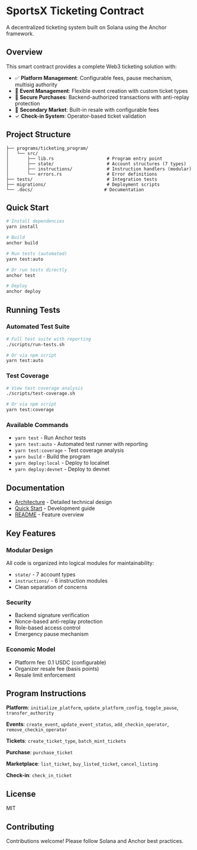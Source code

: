 # SportsX Ticketing Contract

A decentralized ticketing system built on Solana using the Anchor framework.

## Overview

This smart contract provides a complete Web3 ticketing solution with:

- ✅ **Platform Management**: Configurable fees, pause mechanism, multisig authority
- 🎫 **Event Management**: Flexible event creation with custom ticket types
- 🔐 **Secure Purchases**: Backend-authorized transactions with anti-replay protection
- 💱 **Secondary Market**: Built-in resale with configurable fees
- ✓ **Check-in System**: Operator-based ticket validation

## Project Structure

```
├── programs/ticketing_program/
│   └── src/
│       ├── lib.rs                    # Program entry point
│       ├── state/                    # Account structures (7 types)
│       ├── instructions/             # Instruction handlers (modular)
│       └── errors.rs                 # Error definitions
├── tests/                            # Integration tests
├── migrations/                       # Deployment scripts
└── .docs/                           # Documentation
```

## Quick Start

```bash
# Install dependencies
yarn install

# Build
anchor build

# Run tests (automated)
yarn test:auto

# Or run tests directly
anchor test

# Deploy
anchor deploy
```

## Running Tests

### Automated Test Suite
```bash
# Full test suite with reporting
./scripts/run-tests.sh

# Or via npm script
yarn test:auto
```

### Test Coverage
```bash
# View test coverage analysis
./scripts/test-coverage.sh

# Or via npm script
yarn test:coverage
```

### Available Commands
- `yarn test` - Run Anchor tests
- `yarn test:auto` - Automated test runner with reporting
- `yarn test:coverage` - Test coverage analysis
- `yarn build` - Build the program
- `yarn deploy:local` - Deploy to localnet
- `yarn deploy:devnet` - Deploy to devnet

## Documentation

- [Architecture](/.docs/ARCHITECTURE.md) - Detailed technical design
- [Quick Start](/.docs/QUICKSTART.md) - Development guide
- [README](/.docs/README.md) - Feature overview

## Key Features

### Modular Design
All code is organized into logical modules for maintainability:
- `state/` - 7 account types
- `instructions/` - 6 instruction modules
- Clean separation of concerns

### Security
- Backend signature verification
- Nonce-based anti-replay protection
- Role-based access control
- Emergency pause mechanism

### Economic Model
- Platform fee: 0.1 USDC (configurable)
- Organizer resale fee (basis points)
- Resale limit enforcement

## Program Instructions

**Platform**: `initialize_platform`, `update_platform_config`, `toggle_pause`, `transfer_authority`

**Events**: `create_event`, `update_event_status`, `add_checkin_operator`, `remove_checkin_operator`

**Tickets**: `create_ticket_type`, `batch_mint_tickets`

**Purchase**: `purchase_ticket`

**Marketplace**: `list_ticket`, `buy_listed_ticket`, `cancel_listing`

**Check-in**: `check_in_ticket`

## License

MIT

## Contributing

Contributions welcome! Please follow Solana and Anchor best practices.


